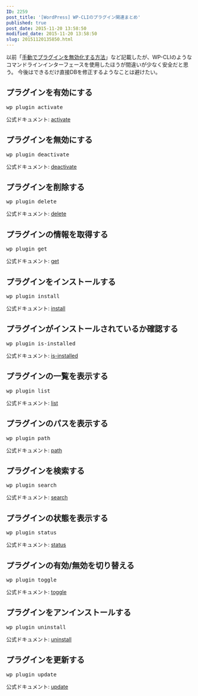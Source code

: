 ```yaml
---
ID: 2259
post_title: '[WordPress] WP-CLIのプラグイン関連まとめ'
published: true
post_date: 2015-11-20 13:58:50
modified_date: 2015-11-20 13:58:50
slug: 20151120135850.html
---
```

以前「<a href="https://b.0218.jp/20120924105502.html">手動でプラグインを無効化する方法</a>」など記載したが、WP-CLIのようなコマンドラインインターフェースを使用したほうが間違いが少なく安全だと思う。
今後はできるだけ直接DBを修正するようなことは避けたい。
<!--more-->
<h2>プラグインを有効にする</h2>
<pre class="cmd">wp plugin activate</pre>
公式ドキュメント: <a href="http://wp-cli.org/commands/plugin/activate/">activate</a>
<h2>プラグインを無効にする</h2>
<pre class="cmd">wp plugin deactivate</pre>
公式ドキュメント: <a href="http://wp-cli.org/commands/plugin/deactivate/">deactivate</a>
<h2>プラグインを削除する</h2>
<pre class="cmd">wp plugin delete</pre>
公式ドキュメント: <a href="http://wp-cli.org/commands/plugin/delete/">delete</a>
<h2>プラグインの情報を取得する</h2>
<pre class="cmd">wp plugin get</pre>
公式ドキュメント: <a href="http://wp-cli.org/commands/plugin/get/">get</a>
<h2>プラグインをインストールする</h2>
<pre class="cmd">wp plugin install</pre>
公式ドキュメント: <a href="http://wp-cli.org/commands/plugin/install/">install</a>
<h2>プラグインがインストールされているか確認する</h2>
<pre class="cmd">wp plugin is-installed</pre>
公式ドキュメント: <a href="http://wp-cli.org/commands/plugin/is-installed/">is-installed</a>
<h2>プラグインの一覧を表示する</h2>
<pre class="cmd">wp plugin list</pre>
公式ドキュメント: <a href="http://wp-cli.org/commands/plugin/list/">list</a>
<h2>プラグインのパスを表示する</h2>
<pre class="cmd">wp plugin path</pre>
公式ドキュメント: <a href="http://wp-cli.org/commands/plugin/path/">path</a>
<h2>プラグインを検索する</h2>
<pre class="cmd">wp plugin search</pre>
公式ドキュメント: <a href="http://wp-cli.org/commands/plugin/search/">search</a>
<h2>プラグインの状態を表示する</h2>
<pre class="cmd">wp plugin status</pre>
公式ドキュメント: <a href="http://wp-cli.org/commands/plugin/status/">status</a>
<h2>プラグインの有効/無効を切り替える</h2>
<pre class="cmd">wp plugin toggle</pre>
公式ドキュメント: <a href="http://wp-cli.org/commands/plugin/toggle/">toggle</a>
<h2>プラグインをアンインストールする</h2>
<pre class="cmd">wp plugin uninstall</pre>
公式ドキュメント: <a href="http://wp-cli.org/commands/plugin/uninstall/">uninstall</a>
<h2>プラグインを更新する</h2>
<pre class="cmd">wp plugin update</pre>
公式ドキュメント: <a href="http://wp-cli.org/commands/plugin/update/">update</a>